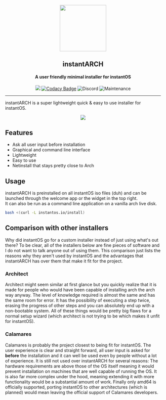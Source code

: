 <p align="center"><img src="https://raw.githubusercontent.com/instantOS/instantLOGO/main/png/arch.png" width="150"></p> 
<h2 align="center"><b>instantARCH</b></h2>
<h4 align="center">A user friendly minimal installer for instantOS</h4>

<p align="center">
<a href="https://www.gnu.org/licenses/gpl-2.0" alt="License: GPLv2"><img src="https://img.shields.io/badge/License-GPL%20v2-blue.svg"></a>
<a href="https://www.codacy.com/gh/instantOS/instantARCH/dashboard?utm_source=github.com&amp;utm_medium=referral&amp;utm_content=instantOS/instantARCH&amp;utm_campaign=Badge_Grade"><img src="https://app.codacy.com/project/badge/Grade/916f92be466b4f398b47c106255ac11b" alt="Codacy Badge"></a>
<img src="https://img.shields.io/discord/683782260071071764" alt="Discord">
<img src="https://img.shields.io/maintenance/yes/2025" alt="Maintenance">
</p>
<hr>


instantARCH is a super lightweight quick & easy to use installer for instantOS.

<p align="center">
  <img src="https://raw.githubusercontent.com/instantOS/instantLOGO/main/screeenshots/instantarch.png">
</p>

## Features

- Ask all user input before installation
- Graphical and command line interface
- Lightweight
- Easy to use
- Netinstall that stays pretty close to Arch

## Usage

instantARCH is preinstalled on all instantOS iso files (duh) and can be launched through the welcome app or the widget in the top right.  
It can also be run as a command line application on a vanilla arch live disk. 
```sh
bash <(curl -L instantos.io/install)
```

## Comparison with other installers

Why did instantOS go for a custom installer instead of just using what's out
there?  To be clear, all of the installers below are fine pieces of software
and I do not want to talk anyone out of using them.  This comparison just
lists the reasons why they aren't used by instantOS and the advantages that
instantARCH has over them that make it fit for the project.

### Architect

Architect might seem similar at first glance but you quickly realize that it is
made for people who would have been capable of installing arch the arch way
anyway. The level of knowledge required is almost the same and has the same
room for error.  It has the possibility of executing a step twice, erasing the
progress of other steps and you can absolutely end up with a non-bootable
system. All of these things would be pretty big flaws for a normal setup wizard
(which architect is not trying to be which makes it unfit for instantOS).

### Calamares

Calamares is probably the project closest to being fit for instantOS.  The user
experience is clear and straight forward, all user input is asked for
**before** the installation and it can well be used even by people without a
lot of experience. It is still not used over instantARCH for several reasons:
The hardware requirements are above those of the OS itself meaning it would
prevent installation on machines that are well capable of running the OS.  It
is also far more complex under the hood, meaning extending it with more
functionality would be a substantial amount of work. Finally only amd64 is
officially supported, porting instantOS to other architectures (which is
planned) would mean leaving the official support of Calamares developers.

